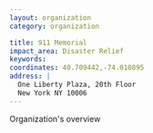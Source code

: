 ```yaml
---
layout: organization
category: organization

title: 911 Memorial
impact_area: Disaster Relief
keywords: 
coordinates: 40.709442,-74.010895
address: |
  One Liberty Plaza, 20th Floor
  New York NY 10006
---
```

Organization's overview
